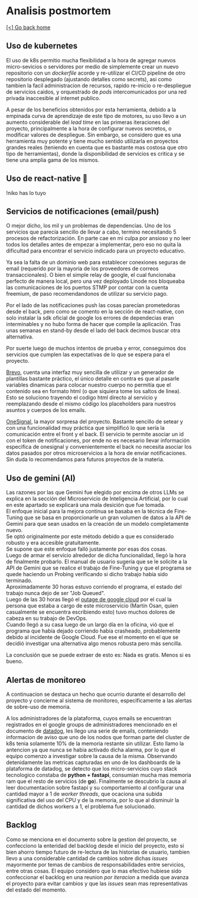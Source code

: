 # Analisis postmortem

[[<] Go back home](../README.md)

## Uso de kubernetes

El uso de k8s permitio mucha flexibilidad a la hora de agregar nuevos micro-sevicios o servidores por medio de simplemente crear un nuevo repositorio con un *dockerfile* acorde y re-utilizar el CI/CD pipeline de otro repositorio desplegado (ajustando detalles como secrets), asi como tambien la facil administracion de recursos, rapido re-inicio o re-despliegue de servicios caidos, y orquestrado de *pods* intercomunicados por una red privada inaccesible al internet publico.

A pesar de los beneficios obtenidos por esta herramienta, debido a la empinada curva de aprendizaje de este tipo de motores, su uso llevo a un aumento considerable del *lead time* en las primeras iteraciones del proyecto, principalmente a la hora de configurar nuevos secretos, o modificar valores de despliegue. Sin embargo, se considero que es una herramienta muy potente y tiene mucho sentido utilizarla en proyectos grandes reales (teniendo en cuenta que es bastante mas costosa que otro tipo de herramientas), donde la disponibilidad de servicios es critica y se tiene una amplia gama de los mismos.

## Uso de react-native 🚧

!niko has lo tuyo

## Servicios de notificaciones (email/push)

O mejor dicho, los mil y un problemas de dependencias. Uno de los servicios que parecía sencillo de llevar a cabo, termino necesitando 5 procesos de refactorización. En parte cae en mi culpa por ansioso y no leer todos los detalles antes de empezar a implementar, pero eso no quita la dificultad para encontrar el servicio indicado para un proyecto educativo. 

Ya sea la falta de un dominio web para establecer conexiones seguras de email (requerido por la mayoria de los proveedores de correos transaccionales). O bien el simple relay de google, el cual funcionaba perfecto de manera local, pero una vez deployado Linode nos bloqueaba las comunicaciones de los puertos STMP por contar con la cuenta freemium, de paso recomendandonos de utilizar su servicio pago. 

Por el lado de las notificaciones push las cosas parecían prometedoras desde el back, pero como se comento en la sección de react-native, con solo instalar la sdk oficial de google los errores de dependecias eran interminables y no hubo forma de hacer que compile la aplicación. Tras unas semanas en stand-by desde el lado del back decimos buscar otra alternativa. 

Por suerte luego de muchos intentos de prueba y error, conseguimos dos servicios que cumplen las expectativas de lo que se espera para el proyecto. 

[Brevo](https://www.brevo.com/es/), cuenta una interfaz muy sencilla de utilizar y un generador de plantillas bastante práctico, el único detalle en contra es que al pasarle variables dinamicas para colocar nuestro cuerpo no permitía que el contenido sea en formato html (o que siquiera tome los saltos de linea). Esto se soluciono trayendo el codigo html directo al servicio y reemplazando desde el mismo código los placeholders para nuestros asuntos y cuerpos de los emails. 

[OneSignal](https://onesignal.com), la mayor sorpresa del proyecto. Bastante sencillo de setear y con una funcionalidad muy práctica que simplificó lo que sería la comunicación entre el front y el back. El servicio te permite asociar un id con el token de notificaciones, por ende no es necesario llevar información especifica de onesignal y convenientemente el back no necesita asociar los datos pasados por otros microservicios a la hora de enviar notificaciones. Sin duda lo recomendamos para futuros proyectos de la materia.

## Uso de gemini (AI)

Las razones por las que Gemini fue elegido por encima de otros LLMs se explica en la sección del Microservicio de Inteligencia Artificial, por lo cual en este apartado se explicará una mala desición que fue tomada.   
El enfoque inicial para la mejora continua se basaba en la técnica de Fine-Tuning que se basa en proporcionarle un gran volumen de datos a la API de Gemini para que sean usados en la creación de un modelo completamente nuevo.    
Se optó originalmente por este método debido a que es considerado robusto y era accesible gratuitamente.   
Se supone que este enfoque falló justamente por esas dos cosas.   
Luego de armar el servicio alrededor de dicha funcionalidad, llegó la hora de finalmente probarlo. El manual de usuario sugería que se le solicite a la API de Gemini que se realice el trabajo de Fine-Tuning y que el programa se quede haciendo un Probing verificando si dicho trabajo había sido terminado.   
Aproximadamente 30 horas estuvo corriendo el programa, el estado del trabajo nunca dejo de ser "Job Queued".   
Luego de las 30 horas llegó el [outage de google cloud](https://status.cloud.google.com/incidents/ow5i3PPK96RduMcb1SsW) por el cual la persona que estaba a cargo de este microservicio (Martín Osan, quien casualmente se encuentra escribiendo esto) tuvo muchos dolores de cabeza en su trabajo de DevOps.   
Cuando llegó a su casa luego de un largo día en la oficina, vió que el programa que había dejado corriendo había crasheado, probablemente debido al incidente de Google Cloud.
Fue ese el momento en el que se decidió investigar una alternativa algo menos robusta pero más sencilla.   

La conclusión que se puede extraer de esto es: Nada es gratis. Menos si es bueno.

## Alertas de monitoreo

A continuacion se destaca un hecho que ocurrio durante el desarrollo del proyecto y concierne al sistema de monitoreo, especificamente a las alertas de sobre-uso de memoria.

A los administradores de la plataforma, cuyos emails se encuentran registrados en el google groups de administradores mencionado en el documento de [datadog](../tech/datadog.md), les llego una serie de emails, conteniendo informacion de aviso que uno de los nodos que forman parte del cluster de k8s tenia solamente 10% de la memoria restante sin utilizar. Esto llamo la antencion ya que nunca se habia activado dicha alarma, por lo que el equipo comenzo a investigar sobre la causa de la misma. Observando detenidamente las metricas capturadas en uno de los dashboards de la plataforma de datadog, se detecto que los micro-servicios cuyo stack tecnologico constaba de **python + fastapi**, consumian mucha mas memoria ram que el resto de servicios (de **go**). Finalmente se descubrio la causa al leer documentacion sobre fastapi y su comportamiento al configurar una cantidad mayor a 1 de *worker threads*, que ocaciona una subida significativa del uso del CPU y de la memoria, por lo que al disminuir la cantidad de dichos workers a 1, el problema fue solucionado.

## Backlog

Como se menciona en el documento sobre la gestion del proyecto, se confecciono la enteridad del backlog desde el inicio del proyecto, esto si bien ahorro tiempo futuro de re-lectura de las historias de usuario, tambien llevo a una considerable cantidad de cambios sobre dichas *issues* mayormente por temas de cambios de responsabilidades entre servicios, entre otras cosas. El equipo considero que lo mas efectivo hubiese sido confeccionar el backlog en una reunion *por iteracion* a medida que avanza el proyecto para evitar cambios y que las *issues* sean mas representativas del estado del momento.
